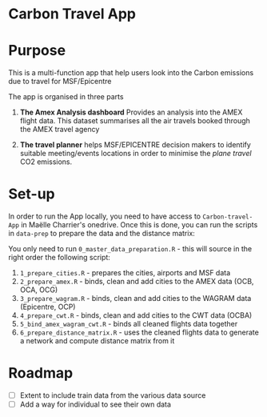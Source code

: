# Carbon Travel App

# Purpose

This is a multi-function app that help users look into the Carbon emissions due to travel for MSF/Epicentre

The app is organised in three parts

1. **The Amex Analysis dashboard**
 Provides an analysis into the AMEX flight data. This dataset summarises all the air travels booked through the AMEX travel agency
   
2. **The travel planner**
helps MSF/EPICENTRE decision makers to identify suitable meeting/events locations in order to minimise the *plane travel* CO2 emissions.

# Set-up 

In order to run the App locally, you need to have access to `Carbon-travel-App` in Maëlle Charrier's onedrive. Once this is done, you can run the scripts in `data-prep` to prepare the data and the distance matrix: 

You only need to run `0_master_data_preparation.R` - this will source in the right order the following script:

1. `1_prepare_cities.R` - prepares the cities, airports and MSF data
2. `2_prepare_amex.R` - binds, clean and add cities to the AMEX data (OCB, OCA, OCG)
3. `3_prepare_wagram.R` - binds, clean and add cities to the WAGRAM data (Epicentre, OCP)
4. `4_prepare_cwt.R` - binds, clean and add cities to the CWT data (OCBA)
5. `5_bind_amex_wagram_cwt.R` - binds all cleaned flights data together
5. `6_prepare_distance_matrix.R` - uses the cleaned flights data to generate a network and compute distance matrix from it

# Roadmap

- [ ] Extent to include train data from the various data source
- [ ] Add a way for individual to see their own data